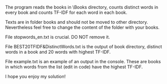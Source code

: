 The program reads the books in \Books directory, counts distinct words in every book and counts TF-IDF for each word in each book.

Texts are in folder books and should not be moved to other directory. Nevertheless feel free to change the content of the folder with your books.

File stopwords_en.txt is crucial. DO NOT remove it.

File BEST20TFIDF&DistinctWords.txt is the output of book directory, distinct words in a book and 20 words with highest TF-IDF.

File example.txt is an example of an output in the console. These are books in which words from the list (edit in code) have the highest TF-IDF.

I hope you enjoy my solution!

